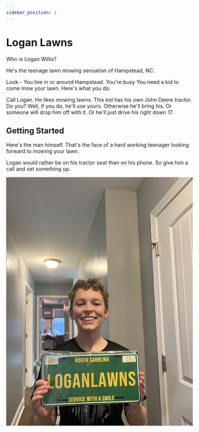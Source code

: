 ```yaml
---
sidebar_position: 1
---
```


# Logan Lawns 

Who is Logan Willis? 

He's the teenage lawn mowing sensation of Hampstead, NC. 

Look - You live in or around Hampstead. You're busy You need a kid to come mow your lawn. Here's what you do:

Call Logan. He likes mowing lawns. This kid has his own John Deere tractor. Do you? Well, if you do, he'll use yours. 
Otherwise he'll bring his. Or someone will drop him off with it. Or he'll just drive his right down 17. 

## Getting Started

Here's the man himself. That's the face of a hard working teenager looking forward to mowing your lawn. 

Logan would rather be on his tractor seat than on his phone. So give him a call and set something up.

![Logan Licensed to Lawn](/img/LicensePlate.jpg)